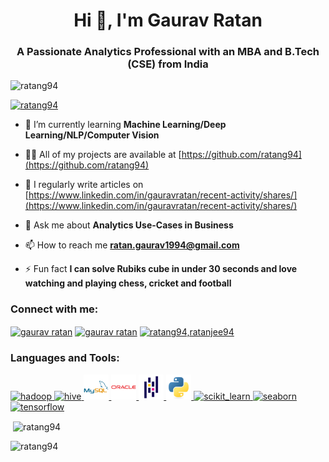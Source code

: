 
<h1 align="center">Hi 👋, I'm Gaurav Ratan</h1>
<h3 align="center">A Passionate Analytics Professional with an MBA and B.Tech (CSE) from India</h3>


<p align="left"> <img src="https://komarev.com/ghpvc/?username=ratang94&label=Profile%20views&color=0e75b6&style=flat" alt="ratang94" /> </p>

<p align="left"> <a href="https://github.com/ryo-ma/github-profile-trophy"><img src="https://github-profile-trophy.vercel.app/?username=ratang94" alt="ratang94" /></a> </p>

- 🌱 I’m currently learning **Machine Learning/Deep Learning/NLP/Computer Vision**

- 👨‍💻 All of my projects are available at [https://github.com/ratang94](https://github.com/ratang94)

- 📝 I regularly write articles on [https://www.linkedin.com/in/gauravratan/recent-activity/shares/](https://www.linkedin.com/in/gauravratan/recent-activity/shares/)

- 💬 Ask me about **Analytics Use-Cases in Business**

- 📫 How to reach me **ratan.gaurav1994@gmail.com**

- ⚡ Fun fact **I can solve Rubiks cube in under 30 seconds and love watching and playing chess, cricket and football**

<h3 align="left">Connect with me:</h3>
<p align="left">
<a href="[https://linkedin.com/in/gaurav ratan](https://www.linkedin.com/in/gauravratan/)" target="blank"><img align="center" src="https://raw.githubusercontent.com/rahuldkjain/github-profile-readme-generator/master/src/images/icons/Social/linked-in-alt.svg" alt="gaurav ratan" height="30" width="40" /></a>
<a href="https://fb.com/gaurav ratan" target="blank"><img align="center" src="https://raw.githubusercontent.com/rahuldkjain/github-profile-readme-generator/master/src/images/icons/Social/facebook.svg" alt="gaurav ratan" height="30" width="40" /></a>
<a href="https://instagram.com/ratang94,ratanjee94" target="blank"><img align="center" src="https://raw.githubusercontent.com/rahuldkjain/github-profile-readme-generator/master/src/images/icons/Social/instagram.svg" alt="ratang94,ratanjee94" height="30" width="40" /></a>
</p>

<h3 align="left">Languages and Tools:</h3>
<p align="left"> <a href="https://hadoop.apache.org/" target="_blank" rel="noreferrer"> <img src="https://www.vectorlogo.zone/logos/apache_hadoop/apache_hadoop-icon.svg" alt="hadoop" width="40" height="40"/> </a> <a href="https://hive.apache.org/" target="_blank" rel="noreferrer"> <img src="https://www.vectorlogo.zone/logos/apache_hive/apache_hive-icon.svg" alt="hive" width="40" height="40"/> </a> <a href="https://www.mysql.com/" target="_blank" rel="noreferrer"> <img src="https://raw.githubusercontent.com/devicons/devicon/master/icons/mysql/mysql-original-wordmark.svg" alt="mysql" width="40" height="40"/> </a> <a href="https://www.oracle.com/" target="_blank" rel="noreferrer"> <img src="https://raw.githubusercontent.com/devicons/devicon/master/icons/oracle/oracle-original.svg" alt="oracle" width="40" height="40"/> </a> <a href="https://pandas.pydata.org/" target="_blank" rel="noreferrer"> <img src="https://raw.githubusercontent.com/devicons/devicon/2ae2a900d2f041da66e950e4d48052658d850630/icons/pandas/pandas-original.svg" alt="pandas" width="40" height="40"/> </a> <a href="https://www.python.org" target="_blank" rel="noreferrer"> <img src="https://raw.githubusercontent.com/devicons/devicon/master/icons/python/python-original.svg" alt="python" width="40" height="40"/> </a> <a href="https://scikit-learn.org/" target="_blank" rel="noreferrer"> <img src="https://upload.wikimedia.org/wikipedia/commons/0/05/Scikit_learn_logo_small.svg" alt="scikit_learn" width="40" height="40"/> </a> <a href="https://seaborn.pydata.org/" target="_blank" rel="noreferrer"> <img src="https://seaborn.pydata.org/_images/logo-mark-lightbg.svg" alt="seaborn" width="40" height="40"/> </a> <a href="https://www.tensorflow.org" target="_blank" rel="noreferrer"> <img src="https://www.vectorlogo.zone/logos/tensorflow/tensorflow-icon.svg" alt="tensorflow" width="40" height="40"/> </a> </p>


<p>&nbsp;<img align="center" src="https://github-readme-stats.vercel.app/api?username=ratang94&show_icons=true&locale=en" alt="ratang94" /></p>

<p><img align="left" src="https://github-readme-streak-stats.herokuapp.com/?user=ratang94&" alt="ratang94" /></p>

